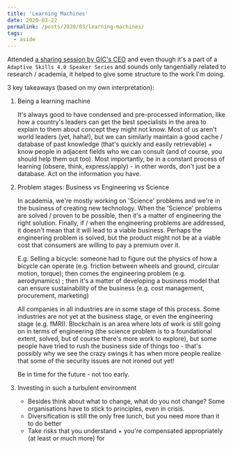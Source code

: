 ```yaml
---
title: 'Learning Machines'
date: 2020-03-22
permalink: /posts/2020/03/learning-machines/
tags:
  - aside
---
```


Attended [a sharing session by GIC's CEO](https://twitter.com/NTUsg/status/1215818307460157440) and even though it's a part of a `Adaptive Skills 4.0 Speaker Series` and sounds only tangentially related to research / academia, it helped to give some structure to the work I'm doing. 

3 key takeaways (based on my own interpretation):

1. Being a learning machine

    It's always good to have condensed and pre-processed information, like how a country's leaders can get the best specialists in the area to explain to them about concept they might not know. Most of us aren't world leaders (yet, haha!), but we can similarly maintain a good cache / database of past knowledge (that's quickly and easily retrievable) + know people in adjacent fields who we can consult (and of course, you should help them out too). Most importantly, be in a constant process of learning (obsere, think, express/apply) - in other words, don't just be a database. Act on the information you have. 

2. Problem stages: Business vs Engineering vs Science

    In academia, we're mostly working on 'Science' problems and we're in the business of creating new technology. 
    When the 'Science' problems are solved / proven to be possible, then it's a matter of engineering the right solution.
    Finally, if / when the engineering problems are addressed, it doesn't mean that it will lead to a viable business. Perhaps the engineering problem is solved, but the product might not be at a viable cost that consumers are willing to pay a premium over it. 

    E.g. Selling a bicycle: someone had to figure out the physics of how a bicycle can operate (e.g. friction between wheels and ground, circular motion, torque); then comes the engineering problem (e.g. aerodynamics) ; then it's a matter of developing a business model that can ensure sustainability of the business (e.g. cost management, procurement, marketing)

    All companies in all industries are in some stage of this process. Some industries are not yet at the business stage, or even the engineering stage (e.g. fMRI). Blockchain is an area where lots of work is still going on in terms of engineering (the science problem is to a foundational extent, solved, but of course there's more work to explore), but some people have tried to rush the business side of things too - that's possibly why we see the crazy swings it has when more people realize that some of the security issues are not ironed out yet!

    Be in time for the future - not too early.

3. Investing in such a turbulent environment

    - Besides think about what to change, what do you not change? Some organisations have to stick to principles, even in crisis.
    - Diversification is still the only free lunch, but you need more than it to do better
    - Take risks that you understand + you're compensated appropriately (at least or much more) for
